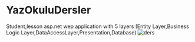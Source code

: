 # YazOkuluDersler
Student,lesson asp.net wep application with 5 layers (Entity Layer,Business Logic Layer,DataAccessLayer,Presentation,Database)
![ders](https://user-images.githubusercontent.com/65205036/110820678-5f4a1180-82a0-11eb-9205-5dcff86bc337.PNG)
